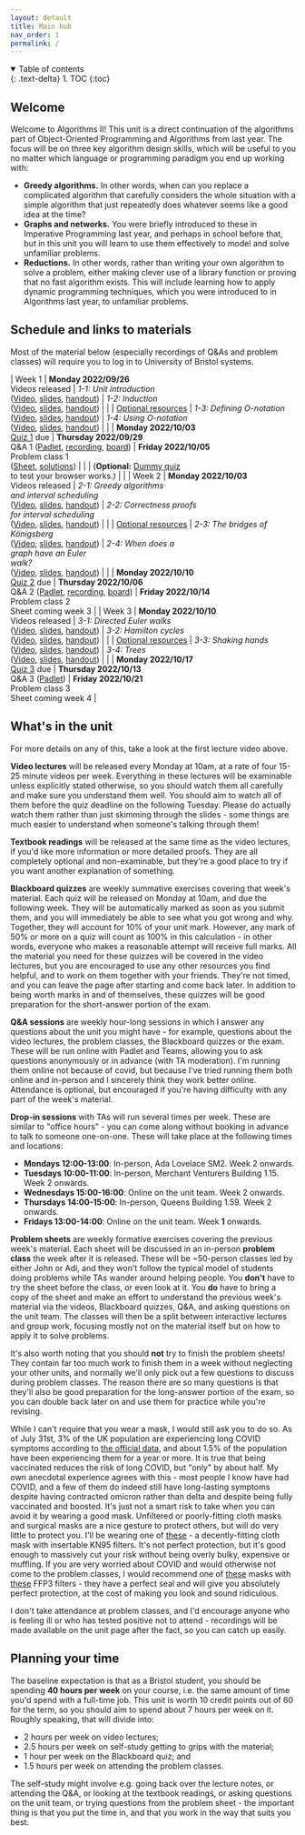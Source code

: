 ```yaml
---
layout: default
title: Main hub
nav_order: 1
permalink: /
---
```


<details open markdown="block">
<summary>
Table of contents
</summary>
{: .text-delta}
1. TOC
{:toc}
</details>

## Welcome

Welcome to Algorithms II! This unit is a direct continuation of the algorithms part of Object-Oriented Programming and Algorithms from last year. The focus will be on three key algorithm design skills, which will be useful to you no matter which language or programming paradigm you end up working with:

* **Greedy algorithms.** In other words, when can you replace a complicated algorithm that carefully considers the whole situation with a simple algorithm that just repeatedly does whatever seems like a good idea at the time?
* **Graphs and networks.** You were briefly introduced to these in Imperative Programming last year, and perhaps in school before that, but in this unit you will learn to use them effectively to model and solve unfamiliar problems.
* **Reductions.** In other words, rather than writing your own algorithm to solve a problem, either making clever use of a library function or proving that no fast algorithm exists. This will include learning how to apply dynamic programming techniques, which you were introduced to in Algorithms last year, to unfamiliar problems.

## Schedule and links to materials

Most of the material below (especially recordings of Q&As and problem classes) will require you to log in to University of Bristol systems.

| Week 1 | **Monday 2022/09/26**<br>Videos released | _1-1: Unit introduction_<br> ([Video](https://web.microsoftstream.com/video/70f4313b-bde0-44a0-9eb5-2e0f1190d944), [slides](slides/video-1-1-verbose.pdf), [handout](slides/video-1-1-handout.pdf)) | _1-2: Induction_<br>([Video](https://web.microsoftstream.com/video/f9b002c0-ee53-439e-9d2b-93b146378cf3), [slides](slides/video-1-2-verbose.pdf), [handout](slides/video-1-2-handout.pdf)) |
| | [Optional resources](../readings/#week-1) | _1-3: Defining O-notation_<br> ([Video](https://web.microsoftstream.com/video/f7a2f3f6-b468-4ca6-b802-55cdd0a93f67), [slides](slides/video-1-3-verbose.pdf), [handout](slides/video-1-3-handout.pdf)) | _1-4: Using O-notation_<br> ([Video](https://web.microsoftstream.com/video/71184484-ac02-47be-8725-18c7d99aaf8c), [slides](slides/video-1-4-verbose.pdf), [handout](slides/video-1-4-handout.pdf)) |
| | **Monday 2022/10/03**<br>[Quiz 1](https://www.ole.bris.ac.uk/webapps/blackboard/content/launchAssessment.jsp?course_id=_252983_1&content_id=_7306183_1&mode=cpview) due | **Thursday 2022/09/29**<br>Q&A 1 ([Padlet](https://uob.padlet.org/johnlapinskas1/dxcagumjlt89qhrm), [recording](https://uob.sharepoint.com/:v:/t/UnitTeams-COMS20010-2022-23-TB-1-A/EeJJLggvt7NLgDWqdr1VHSQBDO8_VGnHLnykU3EosfHUrA?e=Y1W9ev), [board](https://jamboard.google.com/d/1La-Qw-KXAJEhEfQJrG3INcHEIE_d9fzm5xTncF2A8rY/edit?usp=sharing)) | **Friday 2022/10/05**<br> Problem class 1<br> ([Sheet](sheets/sheet-1-questions.pdf), [solutions](sheets/sheet-1-answers.pdf)) |
| | (**Optional:** [Dummy quiz](https://www.ole.bris.ac.uk/webapps/blackboard/content/launchAssessment.jsp?course_id=_252983_1&content_id=_7352533_1&mode=cpview)<br> to test your browser works.) | |
| Week 2 | **Monday 2022/10/03**<br>Videos released | _2-1: Greedy algorithms<br> and interval scheduling_<br> ([Video](https://web.microsoftstream.com/video/29d25fdb-e1ad-465c-add0-fed869967334), [slides](slides/video-2-1-verbose.pdf), [handout](slides/video-2-1-handout.pdf)) | _2-2: Correctness proofs <br>for interval scheduling_<br>([Video](https://web.microsoftstream.com/video/be5ba104-5fc1-4411-99a3-11c16bdce8a2), [slides](slides/video-2-2-verbose.pdf), [handout](slides/video-2-2-handout.pdf)) |
| | [Optional resources](../readings/#week-2) | _2-3: The bridges of Königsberg_<br> ([Video](https://web.microsoftstream.com/video/ecc0634a-c6e4-4d75-a7f0-22dcc38f8ab5), [slides](slides/video-2-3-verbose.pdf), [handout](slides/video-2-3-handout.pdf)) | _2-4: When does a<br> graph have an Euler<br> walk?_<br> ([Video](https://web.microsoftstream.com/video/6bddb899-7fed-4618-a25a-af0ac77069aa), [slides](slides/video-2-4-verbose.pdf), [handout](slides/video-2-4-handout.pdf)) |
| | **Monday 2022/10/10**<br>[Quiz 2](https://www.ole.bris.ac.uk/webapps/blackboard/content/launchAssessment.jsp?course_id=_252983_1&content_id=_7366583_1&mode=cpview) due | **Thursday 2022/10/06**<br>Q&A 2 ([Padlet](https://uob.padlet.org/johnlapinskas1/f7x85ehvzcy43fnp), [recording](https://uob.sharepoint.com/:v:/t/UnitTeams-COMS20010-2022-23-TB-1-A/EerQFz-nLahBuRfYq6aJAJMBuq9U3YirFukIIpNSrhM2sg?e=okEjDT), [board](https://jamboard.google.com/d/1rsu6HiGIrHeRv43EGyftXszKKVXWhaIlTQlfk0XMP2k/edit?usp=sharing)) | **Friday 2022/10/14**<br> Problem class 2<br> Sheet coming week 3 |
| Week 3 | **Monday 2022/10/10**<br>Videos released | _3-1: Directed Euler walks_<br> ([Video](https://web.microsoftstream.com/video/afe4bc08-12b6-4eba-a5ca-f1eb000a0215), [slides](slides/video-3-1-verbose.pdf), [handout](slides/video-3-1-handout.pdf)) | _3-2: Hamilton cycles_<br>([Video](https://web.microsoftstream.com/video/f756ccf9-7cea-44e1-8c26-fa2eedcf490e), [slides](slides/video-3-2-verbose.pdf), [handout](slides/video-3-2-handout.pdf)) |
| | [Optional resources](../readings/#week-3) | _3-3: Shaking hands_<br> ([Video](https://web.microsoftstream.com/video/ce5aaf13-6c85-4b69-b7b7-489abe2676ee), [slides](slides/video-3-3-verbose.pdf), [handout](slides/video-3-3-handout.pdf)) | _3-4: Trees_<br> ([Video](https://web.microsoftstream.com/video/80c862c5-3c2e-40f3-afa6-557e5519c5bc?list=studio), [slides](slides/video-3-4-verbose.pdf), [handout](slides/video-3-4-handout.pdf)) |
| | **Monday 2022/10/17**<br>[Quiz 3](https://www.ole.bris.ac.uk/webapps/blackboard/content/launchAssessment.jsp?course_id=_252983_1&content_id=_7372884_1&mode=cpview) due | **Thursday 2022/10/13**<br>Q&A 3 ([Padlet](https://uob.padlet.org/johnlapinskas1/7gkmx4lydpgdg1g4)) | **Friday 2022/10/21**<br> Problem class 3<br> Sheet coming week 4 |

## What's in the unit

For more details on any of this, take a look at the first lecture video above.

**Video lectures** will be released every Monday at 10am, at a rate of four 15-25 minute videos per week. Everything in these lectures will be examinable unless explicitly stated otherwise, so you should watch them all carefully and make sure you understand them well. You should aim to watch all of them before the quiz deadline on the following Tuesday. Please do actually watch them rather than just skimming through the slides - some things are much easier to understand when someone's talking through them!

**Textbook readings** will be released at the same time as the video lectures, if you'd like more information or more detailed proofs. They are all completely optional and non-examinable, but they're a good place to try if you want another explanation of something.

**Blackboard quizzes** are weekly summative exercises covering that week's material. Each quiz will be released on Monday at 10am, and due the following week. They will be automatically marked as soon as you submit them, and you will immediately be able to see what you got wrong and why. Together, they will account for 10% of your unit mark. However, any mark of 50% or more on a quiz will count as 100% in this calculation - in other words, everyone who makes a reasonable attempt will receive full marks. All the material you need for these quizzes will be covered in the video lectures, but you are encouraged to use any other resources you find helpful, and to work on them together with your friends. They're not timed, and you can leave the page after starting and come back later. In addition to being worth marks in and of themselves, these quizzes will be good preparation for the short-answer portion of the exam.

**Q&A sessions** are weekly hour-long sessions in which I answer any questions about the unit you might have - for example, questions about the video lectures, the problem classes, the Blackboard quizzes or the exam. These will be run online with Padlet and Teams, allowing you to ask questions anonymously or in advance (with TA moderation). I'm running them online not because of covid, but because I've tried running them both online and in-person and I sincerely think they work better online. Attendance is optional, but encouraged if you're having difficulty with any part of the week's material.

**Drop-in sessions** with TAs will run several times per week. These are similar to "office hours" - you can come along without booking in advance to talk to someone one-on-one. These will take place at the following times and locations:

* **Mondays 12:00-13:00**:  In-person, Ada Lovelace SM2. Week 2 onwards.
* **Tuesdays 10:00-11:00**: In-person, Merchant Venturers Building 1.15. Week 2 onwards.
* **Wednesdays 15:00-16:00**: Online on the unit team. Week 2 onwards.
* **Thursdays 14:00-15:00**: In-person, Queens Building 1.59. Week 2 onwards.
* **Fridays 13:00-14:00**: Online on the unit team. Week **1** onwards.

**Problem sheets** are weekly formative exercises covering the previous week's material. Each sheet will be discussed in an in-person **problem class** the week after it is released. These will be ~50-person classes led by either John or Adi, and they won't follow the typical model of students doing problems while TAs wander around helping people. You **don't** have to try the sheet before the class, or even look at it. You **do** have to bring a copy of the sheet and make an effort to understand the previous week's material via the videos, Blackboard quizzes, Q&A, and asking questions on the unit team. The classes will then be a split between interactive lectures and group work, focusing mostly not on the material itself but on how to apply it to solve problems. 

It's also worth noting that you should **not** try to finish the problem sheets! They contain far too much work to finish them in a week without neglecting your other units, and normally we'll only pick out a few questions to discuss during problem classes. The reason there are so many questions is that they'll also be good preparation for the long-answer portion of the exam, so you can double back later on and use them for practice while you're revising.

While I can't require that you wear a mask, I would still ask you to do so. As of July 31st, 3% of the UK population are experiencing long COVID symptoms according to [the official data](https://www.ons.gov.uk/peoplepopulationandcommunity/healthandsocialcare/conditionsanddiseases/articles/coronaviruscovid19latestinsights/infections), and about 1.5% of the population have been experiencing them for a year or more. It is true that being vaccinated reduces the risk of long COVID, but "only" by about half. My own anecdotal experience agrees with this - most people I know have had COVID, and a few of them do indeed still have long-lasting symptoms despite having contracted omicron rather than delta and despite being fully vaccinated and boosted. It's just not a smart risk to take when you can avoid it by wearing a good mask. Unfiltered or poorly-fitting cloth masks and surgical masks are a nice gesture to protect others, but will do very little to protect you. I'll be wearing one of [these](https://www.airinum.com/products/lite-air-mask) - a decently-fitting cloth mask with insertable KN95 filters. It's not perfect protection, but it's good enough to massively cut your risk without being overly bulky, expensive or muffling. If you are very worried about COVID and would otherwise not come to the problem classes, I would recommend one of [these](https://www.3m.co.uk/3M/en_GB/worker-health-safety-uk/safety-solutions/respiratory-protection-centre/secure-click-respirators/) masks with [these](https://www.3m.co.uk/3M/en_GB/p/d/v100801892/) FFP3 filters - they have a perfect seal and will give you absolutely perfect protection, at the cost of making you look and sound ridiculous.

I don't take attendance at problem classes, and I'd encourage anyone who is feeling ill or who has tested positive not to attend - recordings will be made available on the unit page after the fact, so you can catch up easily.

## Planning your time

The baseline expectation is that as a Bristol student, you should be spending **40 hours per week** on your course, i.e. the same amount of time you'd spend with a full-time job. This unit is worth 10 credit points out of 60 for the term, so you should aim to spend about 7 hours per week on it. Roughly speaking, that will divide into:

* 2 hours per week on video lectures;
* 2.5 hours per week on self-study getting to grips with the material;
* 1 hour per week on the Blackboard quiz; and 
* 1.5 hours per week on attending the problem classes. 

The self-study might involve e.g. going back over the lecture notes, or attending the Q&A, or looking at the textbook readings, or asking questions on the unit team, or trying questions from the problem sheet - the important thing is that you put the time in, and that you work in the way that suits you best.
